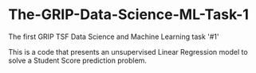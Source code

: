 # The-GRIP-Data-Science-ML-Task-1
The first GRIP TSF Data Science and Machine Learning task '#1'

This is a code that presents an unsupervised Linear Regression model to solve a Student Score prediction problem.
